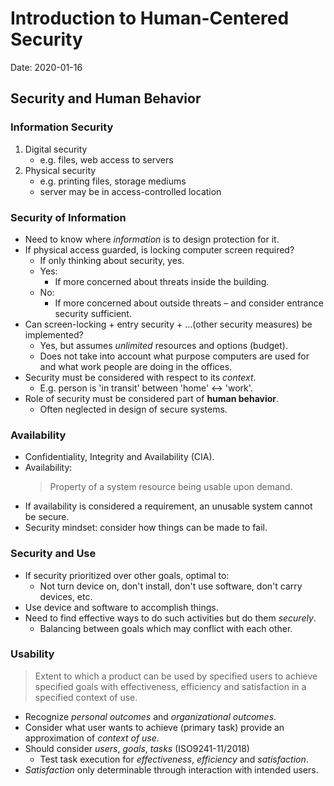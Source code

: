 # Introduction to Human-Centered Security

Date: 2020-01-16

## Security and Human Behavior

### Information Security

1. Digital security
	- e.g. files, web access to servers
2. Physical security
	- e.g. printing files, storage mediums
	- server may be in access-controlled location

### Security of Information

- Need to know where *information* is to design protection for it.
- If physical access guarded, is locking computer screen required?
	- If only thinking about security, yes.
	- Yes:
		- If more concerned about threats inside the building.
	- No:
		- If more concerned about outside threats – and consider entrance security sufficient.
- Can screen-locking + entry security + ...(other security measures) be implemented?
	- Yes, but assumes *unlimited* resources and options (budget).
	- Does not take into account what purpose computers are used for and what work people are doing in the offices.
- Security must be considered with respect to its *context*.
	- E.g. person is 'in transit' between 'home' <-> 'work'.
- Role of security must be considered part of **human behavior**.
	- Often neglected in design of secure systems.

### Availability

- Confidentiality, Integrity and Availability (CIA).
- Availability:
	> Property of a system resource being usable upon demand.
- If availability is considered a requirement, an unusable system cannot be secure.
- Security mindset: consider how things can be made to fail.

### Security and Use

- If security prioritized over other goals, optimal to:
	- Not turn device on, don't install, don't use software, don't carry devices, etc.
- Use device and software to accomplish things.
- Need to find effective ways to do such activities but do them *securely*.
	- Balancing between goals which may conflict with each other.

### Usability

> Extent to which a product can be used by specified users to achieve specified 
> goals with effectiveness, efficiency and satisfaction in a specified context 
> of use.

- Recognize *personal outcomes* and *organizational outcomes*.
- Consider what user wants to achieve (primary task) provide an approximation of *context of use*.
- Should consider *users*, *goals*, *tasks* (ISO9241-11/2018)
	- Test task execution for *effectiveness*, *efficiency* and *satisfaction*.
- *Satisfaction* only determinable through interaction with intended users.